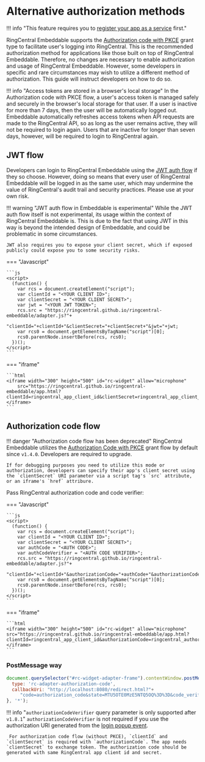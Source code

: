 # Alternative authorization methods

!!! info "This feature requires you to [register your app as a service](index.md) first."

RingCentral Embeddable supports the [Authorization code with PKCE](https://developers.ringcentral.com/guide/authentication/auth-code-pkce-flow) grant type to facilitate user's logging into RingCentral. This is the recommended authorization method for applications like those built on top of RingCentral Embeddable. Therefore, no changes are necessary to enable authorization and usage of RingCentral Embeddable. However, some developers in specific and rare circumstances may wish to utilize a different method of authorization. This guide will instruct developers on how to do so. 

!!! info "Access tokens are stored in a browser's local storage"
    In the Authorization code with PKCE flow, a user's access token is managed safely and securely in the browser's local storage for that user. If a user is inactive for more than 7 days, then the user will be automatically logged out. Embeddable automatically refreshes access tokens when API requests are made to the RingCentral API, so as long as the user remains active, they will not be required to login again. Users that are inactive for longer than seven days, however, will be required to login to RingCentral again. 

## JWT flow

Developers can login to RingCentral Embeddable using the [JWT auth flow](https://developers.ringcentral.com/guide/authentication/jwt/quick-start) if they so choose. However, doing so means that every user of RingCentral Embeddable will be logged in as the same user, which may undermine the value of RingCentral's audit trail and security practices. Please use at your own risk. 

!!! warning "JWT auth flow in Embeddable is experimental"
    While the JWT auth flow itself is not experimental, its usage within the context of RingCentral Embeddable is. This is due to the fact that using JWT in this way is beyond the intended design of Embeddable, and could be problematic in some circumstances. 
	
	JWT also requires you to expose your client secret, which if exposed publicly could expose you to some security risks. 

=== "Javascript"

    ```js
    <script>
      (function() {
        var rcs = document.createElement("script");
    	var clientId = "<YOUR CLIENT ID>";
    	var clientSecret = "<YOUR CLIENT SECRET>";
    	var jwt = "<YOUR JWT TOKEN>";
        rcs.src = "https://ringcentral.github.io/ringcentral-embeddable/adapter.js?"+
    	    "clientId="+clientId+"&clientSecret="+clientSecret+"&jwt="+jwt;
        var rcs0 = document.getElementsByTagName("script")[0];
        rcs0.parentNode.insertBefore(rcs, rcs0);
      })();
    </script>
    ```

=== "iframe"

    ```html
    <iframe width="300" height="500" id="rc-widget" allow="microphone" 
        src="https://ringcentral.github.io/ringcentral-embeddable/app.html?clientId=ringcentral_app_client_id&clientSecret=ringcentral_app_client_secret&jwt=your_jwt_token">
    </iframe>
    ```

## Authorization code flow

!!! danger "Authorization code flow has been deprecated"
    RingCentral Embeddable utilizes the [Authorization Code with PKCE](https://medium.com/ringcentral-developers/use-authorization-code-pkce-for-ringcentral-api-in-client-app-e9108f04b5f0) grant flow by default since `v1.4.0`. Developers are required to upgrade.
	
	If for debugging purposes you need to utilize this mode or authorization, developers can specify their app's client secret using the `clientSecret` URI parameter via a script tag's `src` attribute, or an iframe's `href` attribure. 

Pass RingCentral authorization code and code verifier:

=== "Javascript"

    ```js
    <script>
      (function() {
        var rcs = document.createElement("script");
    	var clientId = "<YOUR CLIENT ID>";
    	var clientSecret = "<YOUR CLIENT SECRET>";
    	var authCode = "<AUTH CODE>";
    	var authCodeVerifier = "<AUTH CODE VERIFIER>";
        rcs.src = "https://ringcentral.github.io/ringcentral-embeddable/adapter.js?"+
    	   "clientId="+clientId+"&authorizationCode="+authCode+"&authorizationCodeVerifier="+authCodeVerifier;
        var rcs0 = document.getElementsByTagName("script")[0];
        rcs0.parentNode.insertBefore(rcs, rcs0);
      })();
    </script>
    ```

=== "iframe"

    ```html
    <iframe width="300" height="500" id="rc-widget" allow="microphone" src="https://ringcentral.github.io/ringcentral-embeddable/app.html?clientId=ringcentral_app_client_id&authorizationCode=ringcentral_authorization_code&authorizationCodeVerifier=code_verifier_for_the_code">
    </iframe>
    ```

### PostMessage way

```js
document.querySelector("#rc-widget-adapter-frame").contentWindow.postMessage({
  type: 'rc-adapter-authorization-code',
  callbackUri: "http://localhost:8080/redirect.html?"+
     "code=authorization_code&state=MTU5OTE0MzE5NTQ5OQ%3D%3D&code_verifier="
}, '*');
```

!!! info "`authorizationCodeVerifier` query parameter is only supported after `v1.8.1`"
     `authorizationCodeVerifier` is not required if you use the authorization URI generated from the [login popup event](events.md#login-popup-event).
	 
	 For authorization code flow (without PKCE), `clientId` and `clientSecret` is required with `authorizationCode`. The app needs `clientSecret` to exchange token. The authorization code should be generated with same RingCentral app client id and secret.

